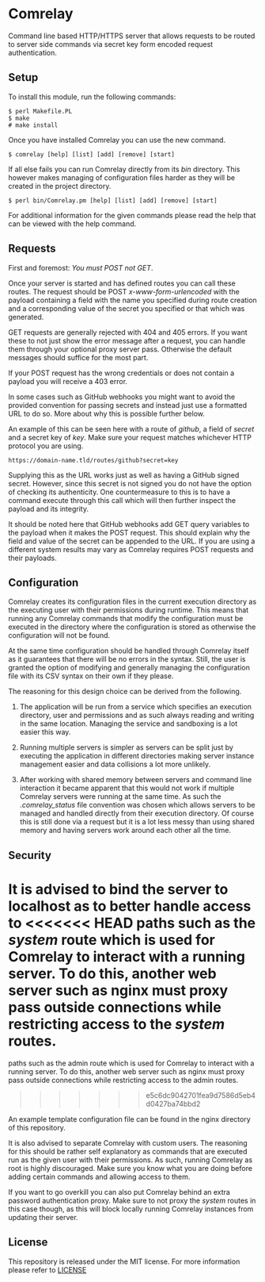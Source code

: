 
# Comrelay #

Command line based HTTP/HTTPS server that allows requests to be routed to
server side commands via secret key form encoded request authentication.

## Setup ##

To install this module, run the following commands:

	$ perl Makefile.PL
	$ make
	# make install

Once you have installed Comrelay you can use the new command.

    $ comrelay [help] [list] [add] [remove] [start]

If all else fails you can run Comrelay directly from its *bin* directory.
This however makes managing of configuration files harder as they will be
created in the project directory.

    $ perl bin/Comrelay.pm [help] [list] [add] [remove] [start]

For additional information for the given commands please read the help that can
be viewed with the help command.

## Requests ##

First and foremost: *You must POST not GET*.

Once your server is started and has defined routes you can call these routes.
The request should be POST *x-www-form-urlencoded* with the payload containing
a field with the name you specified during route creation and a corresponding
value of the secret you specified or that which was generated.

GET requests are generally rejected with 404 and 405 errors. If you want these
to not just show the error message after a request, you can handle them through
your optional proxy server pass. Otherwise the default messages should suffice
for the most part.

If your POST request has the wrong credentials or does not contain a payload
you will receive a 403 error.

In some cases such as GitHub webhooks you might want to avoid the provided
convention for passing secrets and instead just use a formatted URL to do so.
More about why this is possible further below.

An example of this can be seen here with a route of *github*, a field of
*secret* and a secret key of *key*. Make sure your request matches whichever
HTTP protocol you are using.

    https://domain-name.tld/routes/github?secret=key

Supplying this as the URL works just as well as having a GitHub signed secret.
However, since this secret is not signed you do not have the option of checking
its authenticity. One countermeasure to this is to have a command execute
through this call which will then further inspect the payload and its integrity.

It should be noted here that GitHub webhooks add GET query variables to the
payload when it makes the POST request. This should explain why the field and
value of the secret can be appended to the URL. If you are using a different
system results may vary as Comrelay requires POST requests and their payloads.

## Configuration ##

Comrelay creates its configuration files in the current execution directory as
the executing user with their permissions during runtime. This means that
running any Comrelay commands that modify the configuration must be executed in
the directory where the configuration is stored as otherwise the configuration
will not be found.

At the same time configuration should be handled through Comrelay itself as it
guarantees that there will be no errors in the syntax. Still, the user is
granted the option of modifying and generally managing the configuration file
with its CSV syntax on their own if they please.

The reasoning for this design choice can be derived from the following.

1. The application will be run from a service which specifies an execution
directory, user and permissions and as such always reading and writing in the
same location. Managing the service and sandboxing is a lot easier this way.

2. Running multiple servers is simpler as servers can be split just by executing
the application in different directories making server instance management easier
and data collisions a lot more unlikely.

3. After working with shared memory between servers and command line interaction
it became apparent that this would not work if multiple Comrelay servers were
running at the same time. As such the *.comrelay_status* file convention was
chosen which allows servers to be managed and handled directly from their
execution directory. Of course this is still done via a request but it is a lot
less messy than using shared memory and having servers work around each other
all the time.

## Security ##

It is advised to bind the server to localhost as to better handle access to
<<<<<<< HEAD
paths such as the *system* route which is used for Comrelay to interact with a
running server. To do this, another web server such as nginx must proxy pass
outside connections while restricting access to the *system* routes.
=======
paths such as the admin route which is used for Comrelay to interact with a
running server. To do this, another web server such as nginx must proxy pass
outside connections while restricting access to the admin routes.
>>>>>>> e5c6dc9042701fea9d7586d5eb4d0427ba74bbd2

An example template configuration file can be found in the nginx directory of
this repository.

It is also advised to separate Comrelay with custom users. The reasoning for
this should be rather self explanatory as commands that are executed run as
the given user with their permissions. As such, running Comrelay as root is
highly discouraged. Make sure you know what you are doing before adding certain
commands and allowing access to them.

If you want to go overkill you can also put Comrelay behind an extra password
authentication proxy. Make sure to not proxy the *system* routes in this case
though, as this will block locally running Comrelay instances from updating
their server.

## License ##

This repository is released under the MIT license. For more information please
refer to [LICENSE](https://github.com/catlinman/comrelay/blob/master/LICENSE)

